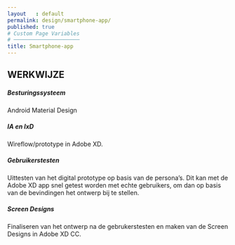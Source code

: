 ```yaml
---
layout   : default
permalink: design/smartphone-app/
published: true
# Custom Page Variables
# ─────────────────────
title: Smartphone-app
---
```


## WERKWIJZE

##### Besturingssysteem
    
Android Material Design

##### IA en IxD
    
Wireflow/prototype in Adobe XD.

##### Gebruikerstesten
    
Uittesten van het digital prototype op basis van de persona’s. Dit kan met de Adobe XD app snel getest worden met echte gebruikers, om dan op basis van de bevindingen het ontwerp bij te stellen.

##### Screen Designs

Finaliseren van het ontwerp na de gebrukerstesten en maken van de Screen Designs in Adobe XD CC.